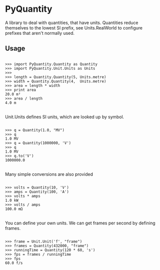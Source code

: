 # PyQuantity
A library to deal with quantities, that have units. Quantities reduce themselves to the lowest SI prefix, see
Units.RealWorld to configure prefixes that aren't normally used.

## Usage
<pre>
<code lang=python>
>>> import PyQuantity.Quantity as Quantity
>>> import PyQuantity.Unit.Units as Units 
>>> 
>>> length = Quantity.Quantity(5, Units.metre)
>>> width = Quantity.Quantity(4,  Units.metre)
>>> area = length * width
>>> print area
20.0 m²
>>> area / length
4.0 m
</code>
</pre>
Unit.Units defines SI units, which are looked up by symbol.

<pre>
<code lang=python>
>>> q = Quantity(1.0, "MV")
>>> q
1.0 MV
>>> q = Quantity(1000000, 'V')
>>> q
1.0 MV
>>> q.to('V')
1000000.0
</code>
</pre>
Many simple conversions are also provided

<pre>
<code lang=python>
>>> volts = Quantity(10, 'V')
>>> amps = Quantity(100, 'A')
>>> volts * amps
1.0 kW
>>> volts / amps
100.0 mΩ
</code>
</pre>
You can define your own units. We can get frames per second by defining frames.

<pre>
<code lang=python>
>>> frame = Unit.Unit('f', "frame")
>>> frames = Quantity(432000, "frame")
>>> runningTime = Quantity(120 * 60, 's')
>>> fps = frames / runningTime
>>> fps
60.0 f/s
</code>
</python>
